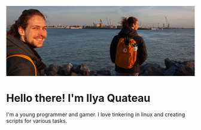 ![My cover photo](/img/cover.png)

# Hello there! I'm Ilya Quateau

I'm a young programmer and gamer. I love tinkering in linux and creating scripts for various tasks.